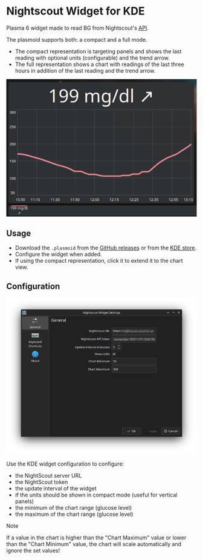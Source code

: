 # Nightscout Widget for KDE

Plasma 6 widget made to read BG from Nightscout's [API](https://github.com/nightscout/cgm-remote-monitor).

The plasmoid supports both: a compact and a full mode.

* The compact representation is targeting panels and shows the last reading with optional units (configurable) and the trend arrow.
* The full representation shows a chart with readings of the last three hours in addition of the last reading and the trend arrow.

![Screenshot](img/overview.png)

## Usage

* Download the `.plasmoid` from the [GitHub releases](https://github.com/woernsn/nightscout-widget-kde/releases) or from the [KDE store](https://www.pling.com/p/2302770/).
* Configure the widget when added.
* If using the compact representation, click it to extend it to the chart view.

## Configuration

![alt text](img/configuration.png)

Use the KDE widget configuration to configure:

* the NightScout server URL
* the NightScout token
* the update interval of the widget
* if the units should be shown in compact mode (useful for vertical panels)
* the minimum of the chart range (glucose level)
* the maximum of the chart range (glucose level)

> [!NOTE]  
> If a value in the chart is higher than the "Chart Maximum" value or lower than the "Chart Minimum" value, the chart will scale automatically and ignore the set values!
